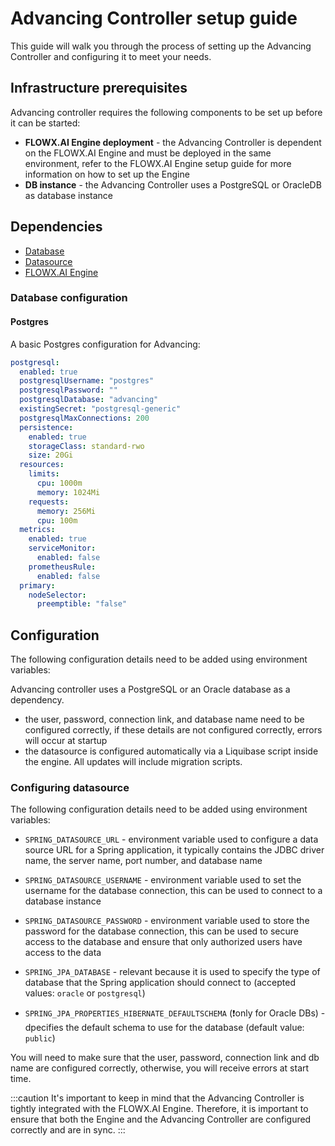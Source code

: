 # Advancing Controller setup guide

This guide will walk you through the process of setting up the Advancing Controller and configuring it to meet your needs.

## Infrastructure prerequisites

Advancing controller requires the following components to be set up before it can be started:

* **FLOWX.AI Engine deployment** - the Advancing Controller is dependent on the FLOWX.AI Engine and must be deployed in the same environment, refer to the FLOWX.AI Engine setup guide for more information on how to set up the Engine
* **DB instance** - the Advancing Controller uses a PostgreSQL or OracleDB as database instance


## Dependencies

* [Database](#database-configuration)
* [Datasource](#configuring-datasource)
* [FLOWX.AI Engine](./flowx-engine-setup-guide.md)

### Database configuration

#### Postgres

A basic Postgres configuration for Advancing:

```yaml
postgresql:
  enabled: true
  postgresqlUsername: "postgres"
  postgresqlPassword: ""
  postgresqlDatabase: "advancing"
  existingSecret: "postgresql-generic"
  postgresqlMaxConnections: 200
  persistence:
    enabled: true
    storageClass: standard-rwo
    size: 20Gi
  resources:
    limits:
      cpu: 1000m
      memory: 1024Mi
    requests:
      memory: 256Mi
      cpu: 100m
  metrics:
    enabled: true
    serviceMonitor:
      enabled: false
    prometheusRule:
      enabled: false
  primary:
    nodeSelector:
      preemptible: "false"

```

## Configuration

The following configuration details need to be added using environment variables:

Advancing controller uses a PostgreSQL or an Oracle database as a dependency.

* the user, password, connection link, and database name need to be configured correctly, if these details are not configured correctly, errors will occur at startup
* the datasource is configured automatically via a Liquibase script inside the engine. All updates will include migration scripts.

### Configuring datasource

The following configuration details need to be added using environment variables:

* `SPRING_DATASOURCE_URL` - environment variable used to configure a data source URL for a Spring application, it typically contains the JDBC driver name, the server name, port number, and database name

* `SPRING_DATASOURCE_USERNAME` - environment variable used to set the username for the database connection, this can be used to connect to a database instance


* `SPRING_DATASOURCE_PASSWORD` - environment variable used to store the password for the database connection, this can be used to secure access to the database and ensure that only authorized users have access to the data

* `SPRING_JPA_DATABASE` - relevant because it is used to specify the type of database that the Spring application should connect to (accepted values: `oracle` or `postgresql`)

* `SPRING_JPA_PROPERTIES_HIBERNATE_DEFAULTSCHEMA` (❗️only for Oracle DBs) - dpecifies the default schema to use for the database (default value: `public`)

You will need to make sure that the user, password, connection link and db name are configured correctly, otherwise, you will receive errors at start time.

:::caution
It's important to keep in mind that the Advancing Controller is tightly integrated with the FLOWX.AI Engine. Therefore, it is important to ensure that both the Engine and the Advancing Controller are configured correctly and are in sync.
:::

